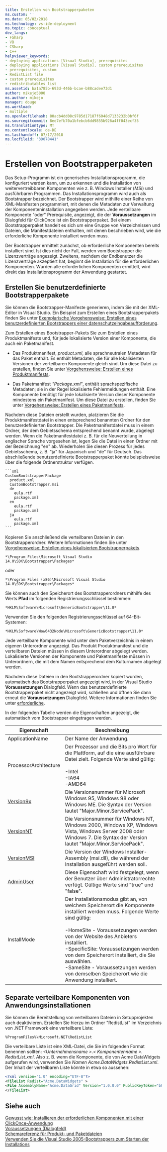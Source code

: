 ```yaml
---
title: Erstellen von Bootstrapperpaketen
ms.custom: ''
ms.date: 05/02/2018
ms.technology: vs-ide-deployment
ms.topic: conceptual
dev_langs:
- FSharp
- VB
- CSharp
- C++
helpviewer_keywords:
- deploying applications [Visual Studio], prerequisites
- deploying applications [Visual Studio], custom prerequisites
- prerequisites, custom
- RedistList file
- custom prerequisites
- redistributables list
ms.assetid: ba1a785b-693d-446b-bcae-b88cadee73d1
author: mikejo5000
ms.author: mikejo
manager: douge
ms.workload:
- multiple
ms.openlocfilehash: 80acb4dd08c9785d17187f6048d7133232b0bf6f
ms.sourcegitcommit: 8ee7efb70a1bfebcb6dd9855b926a4ff043ecf35
ms.translationtype: MT
ms.contentlocale: de-DE
ms.lasthandoff: 07/17/2018
ms.locfileid: "39078441"
---
```

# <a name="create-bootstrapper-packages"></a>Erstellen von Bootstrapperpaketen
Das Setup-Programm ist ein generisches Installationsprogramm, die konfiguriert werden kann, um zu erkennen und die Installation von weitervertreibbaren Komponenten wie z. B. Windows Installer (*MSI*) und ausführbaren Programmen. Das Installationsprogramm wird auch als Bootstrapper bezeichnet. Der Bootstrapper wird mithilfe einer Reihe von XML-Manifesten programmiert, mit denen die Metadaten zur Verwaltung der Komponenteninstallation angegeben werden.  Jede verteilbare Komponente "oder" Prerequisite, angezeigt, die der **Voraussetzungen** im Dialogfeld für ClickOnce ist ein Bootstrapperpaket. Bei einem Bootstrapperpaket handelt es sich um eine Gruppe von Verzeichnissen und Dateien, die Manifestdateien enthalten, mit denen beschrieben wird, wie die erforderliche Komponente installiert werden muss. 
  
Der Bootstrapper ermittelt zunächst, ob erforderliche Komponenten bereits installiert sind. Ist dies nicht der Fall, werden vom Bootstrapper die Lizenzverträge angezeigt. Zweitens, nachdem der Endbenutzer die Lizenzverträge akzeptiert hat, beginnt die Installation für die erforderlichen Komponenten. Wurden alle erforderlichen Komponenten ermittelt, wird direkt das Installationsprogramm der Anwendung gestartet.  
  
## <a name="create-custom-bootstrapper-packages"></a>Erstellen Sie benutzerdefinierte Bootstrapperpakete  
Sie können die Bootstrapper-Manifeste generieren, indem Sie mit der XML-Editor in Visual Studio. Ein Beispiel zum Erstellen eines Bootstrapperpakets finden Sie unter [Exemplarische Vorgehensweise: Erstellen eines benutzerdefinierten Bootstrappers einer datenschutzeingabeaufforderung](../deployment/walkthrough-creating-a-custom-bootstrapper-to-show-a-privacy-prompt.md).  
  
Zum Erstellen eines Bootstrapper-Pakets Sie zum Erstellen eines Produktmanifests und, für jede lokalisierte Version einer Komponente, die auch ein Paketmanifest.
  
* Das Produktmanifest, *product.xml*, alle sprachneutralen Metadaten für das Paket enthält. Es enthält Metadaten, die für alle lokalisierten Versionen der verteilbaren Komponente gleich sind.  Um diese Datei zu erstellen, finden Sie unter [Vorgehensweise: Erstellen eines Produktmanifests](../deployment/how-to-create-a-product-manifest.md).
  
* Das Paketmanifest *"Package.xml"*, enthält sprachspezifische Metadaten; sie in der Regel lokalisierte Fehlermeldungen enthält. Eine Komponente benötigt für jede lokalisierte Version dieser Komponente mindestens ein Paketmanifest. Um diese Datei zu erstellen, finden Sie unter [Vorgehensweise: Erstellen eines Paketmanifests](../deployment/how-to-create-a-package-manifest.md).
  
Nachdem diese Dateien erstellt wurden, platzieren Sie die Produktmanifestdatei in einen entsprechend benannten Ordner für den benutzerdefinierten Bootstrapper. Die Paketmanifestdatei muss in einem Ordner, der dem Gebietsschema entsprechend benannt wurde, abgelegt werden. Wenn die Paketmanifestdatei z. B. für die Neuverteilung in englischer Sprache vorgesehen ist, legen Sie die Datei in einen Ordner mit der Bezeichnung "en" ab. Wiederholen Sie diesen Prozess für jedes Gebietsschema, z. B. "ja" für Japanisch und "de" für Deutsch. Das abschließende benutzerdefinierte Bootstrapperpaket könnte beispielsweise über die folgende Ordnerstruktur verfügen.  

    ```xml
    CustomBootstrapperPackage
      product.xml
      CustomBootstrapper.msi
      de
        eula.rtf
        package.xml
      en
        eula.rtf
        package.xml
      ja
        eula.rtf
        package.xml
    ```
  
Kopieren Sie anschließend die verteilbaren Dateien in den Bootstrapperordner. Weitere Informationen finden Sie unter [Vorgehensweise: Erstellen eines lokalisierten Bootstrapperpakets](../deployment/how-to-create-a-localized-bootstrapper-package.md).
 
    *\Program Files\Microsoft Visual Studio 14.0\SDK\Bootstrapper\Packages*
    
oder  
    
    *\Program Files (x86)\Microsoft Visual Studio 14.0\SDK\Bootstrapper\Packages*
  
Sie können auch den Speicherort des Bootstrapperordners mithilfe des Werts **Pfad** im folgenden Registrierungsschlüssel bestimmen:  
  
    *HKLM\Software\Microsoft\GenericBootstrapper\11.0*
  
Verwenden Sie den folgenden Registrierungsschlüssel auf 64-Bit-Systemen:  
  
    *HKLM\Software\Wow6432Node\Microsoft\GenericBootstrapper\11.0*
  
Jede verteilbare Komponente wird unter dem Paketverzeichnis in einem eigenen Unterordner angezeigt. Das Produkt Produktmanifest und die verteilbaren Dateien müssen in diesem Unterordner abgelegt werden. Lokalisierte Versionen der Komponente und Paketmanifeste müssen in Unterordnern, die mit dem Namen entsprechend dem Kulturnamen abgelegt werden.  
  
Nachdem diese Dateien in den Bootstrapperordner kopiert wurden, automatisch das Bootstrapperpaket angezeigt wird, in der Visual Studio **Voraussetzungen** Dialogfeld. Wenn das benutzerdefinierte Bootstrapperpaket nicht angezeigt wird, schließen und öffnen Sie dann erneut die **Voraussetzungen** Dialogfeld. Weitere Informationen finden Sie unter [erforderliche](../ide/reference/prerequisites-dialog-box.md).  
  
In der folgenden Tabelle werden die Eigenschaften angezeigt, die automatisch vom Bootstrapper eingetragen werden.  
  
|Eigenschaft|Beschreibung|  
|--------------|-----------------|  
|ApplicationName|Der Name der Anwendung.|  
|ProcessorArchitecture|Der Prozessor und die Bits pro Wort für die Plattform, auf die eine ausführbare Datei zielt. Folgende Werte sind gültig:<br /><br /> -Intel<br />-IA64<br />-AMD64|  
|[Version9x](https://msdn.microsoft.com/en-us/library/aa372490\(v=vs.140\).aspx)|Die Versionsnummer für Microsoft Windows 95, Windows 98 oder Windows ME. Die Syntax der Version lautet "Major.Minor.ServicePack".|  
|[VersionNT](https://msdn.microsoft.com/en-us/library/aa372495\(v=vs.140\).aspx)|Die Versionsnummer für Windows NT, Windows 2000, Windows XP, Windows Vista, Windows Server 2008 oder Windows 7. Die Syntax der Version lautet "Major.Minor.ServicePack".|  
|[VersionMSI](https://msdn.microsoft.com/en-us/library/aa372493\(v=vs.140\).aspx)|Die Version der Windows Installer-Assembly (msi.dll), die während der Installation ausgeführt werden soll.|  
|[AdminUser](https://msdn.microsoft.com/en-us/library/aa367545\(v=vs.140\).aspx)|Diese Eigenschaft wird festgelegt, wenn der Benutzer über Administratorrechte verfügt. Gültige Werte sind "true" und "false".|  
|InstallMode|Der Installationsmodus gibt an, von welchem Speicherort die Komponente installiert werden muss. Folgende Werte sind gültig:<br /><br /> -HomeSite - Voraussetzungen werden von der Website des Anbieters installiert.<br />-SpecificSite: Voraussetzungen werden von dem Speicherort installiert, die Sie auswählen.<br />-SameSite - Voraussetzungen werden von demselben Speicherort wie die Anwendung installiert.|  
  
## <a name="separate-redistributables-from-application-installations"></a>Separate verteilbare Komponenten von Anwendungsinstallationen  
Sie können die Bereitstellung von verteilbaren Dateien in Setupprojekten auch deaktivieren. Erstellen Sie hierzu im Ordner "RedistList" im Verzeichnis von .NET Framework eine verteilbare Liste:  
  
`%ProgramFiles%\Microsoft.NET\RedistList`  
  
Die verteilbare Liste ist eine XML-Datei, die Sie im folgenden Format benennen sollten:  *\<Unternehmensname >.\< Komponentenname >. RedistList.xml*. Also z. B. wenn die Komponente, die von Acme DataWidgets aufgerufen wird, verwenden Sie *Namen Acme.DataWidgets.RedistList.xml*. Der Inhalt der verteilbaren Liste könnte in etwa so aussehen:  
  
```xml  
<?xml version="1.0" encoding="UTF-8"?>  
<FileList Redist="Acme.DataWidgets" >  
<File AssemblyName="Acme.DataGrid" Version="1.0.0.0" PublicKeyToken="b03f5f7f11d50a3a" Culture="neutral" ProcessorArchitecture="MSIL" InGAC="true" />  
</FileList>  
```  
  
## <a name="see-also"></a>Siehe auch  
 [Gewusst wie: Installieren der erforderlichen Komponenten mit einer ClickOnce-Anwendung](../deployment/how-to-install-prerequisites-with-a-clickonce-application.md)   
 [Voraussetzungen (Dialogfeld)](../ide/reference/prerequisites-dialog-box.md)   
 [Schemareferenz für Produkt- und Paketdateien](../deployment/product-and-package-schema-reference.md)   
 [Verwenden Sie die Visual Studio 2005-Bootstrappers zum Starten der Installations](http://go.microsoft.com/fwlink/?LinkId=107537)
